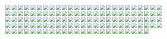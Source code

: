 ![](https://github.com/muhammadsanwarulislam/PHP-All-in-One/blob/master/ZCE%20Preparation/Basic/questions/001.jpg)
![](https://github.com/muhammadsanwarulislam/PHP-All-in-One/blob/master/ZCE%20Preparation/Basic/questions/002.jpg)
![](https://github.com/muhammadsanwarulislam/PHP-All-in-One/blob/master/ZCE%20Preparation/Basic/questions/003.jpg)
![](https://github.com/muhammadsanwarulislam/PHP-All-in-One/blob/master/ZCE%20Preparation/Basic/questions/004.jpg)
![](https://github.com/muhammadsanwarulislam/PHP-All-in-One/blob/master/ZCE%20Preparation/Basic/questions/005.jpg)
![](https://github.com/muhammadsanwarulislam/PHP-All-in-One/blob/master/ZCE%20Preparation/Basic/questions/006.jpg)
![](https://github.com/muhammadsanwarulislam/PHP-All-in-One/blob/master/ZCE%20Preparation/Basic/questions/007.jpg)
![](https://github.com/muhammadsanwarulislam/PHP-All-in-One/blob/master/ZCE%20Preparation/Basic/questions/008.jpg)
![](https://github.com/muhammadsanwarulislam/PHP-All-in-One/blob/master/ZCE%20Preparation/Basic/questions/009.jpg)
![](https://github.com/muhammadsanwarulislam/PHP-All-in-One/blob/master/ZCE%20Preparation/Basic/questions/0010.jpg)
![](https://github.com/muhammadsanwarulislam/PHP-All-in-One/blob/master/ZCE%20Preparation/Basic/questions/011.jpg)
![](https://github.com/muhammadsanwarulislam/PHP-All-in-One/blob/master/ZCE%20Preparation/Basic/questions/012.jpg)
![](https://github.com/muhammadsanwarulislam/PHP-All-in-One/blob/master/ZCE%20Preparation/Basic/questions/013.jpg)
![](https://github.com/muhammadsanwarulislam/PHP-All-in-One/blob/master/ZCE%20Preparation/Basic/questions/014.jpg)
![](https://github.com/muhammadsanwarulislam/PHP-All-in-One/blob/master/ZCE%20Preparation/Basic/questions/015.jpg)
![](https://github.com/muhammadsanwarulislam/PHP-All-in-One/blob/master/ZCE%20Preparation/Basic/questions/016.jpg)
![](https://github.com/muhammadsanwarulislam/PHP-All-in-One/blob/master/ZCE%20Preparation/Basic/questions/017.jpg)
![](https://github.com/muhammadsanwarulislam/PHP-All-in-One/blob/master/ZCE%20Preparation/Basic/questions/018.jpg)
![](https://github.com/muhammadsanwarulislam/PHP-All-in-One/blob/master/ZCE%20Preparation/Basic/questions/019.jpg)
![](https://github.com/muhammadsanwarulislam/PHP-All-in-One/blob/master/ZCE%20Preparation/Basic/questions/020.jpg)
![](https://github.com/muhammadsanwarulislam/PHP-All-in-One/blob/master/ZCE%20Preparation/Basic/questions/021.jpg)
![](https://github.com/muhammadsanwarulislam/PHP-All-in-One/blob/master/ZCE%20Preparation/Basic/questions/022.jpg)
![](https://github.com/muhammadsanwarulislam/PHP-All-in-One/blob/master/ZCE%20Preparation/Basic/questions/023.jpg)
![](https://github.com/muhammadsanwarulislam/PHP-All-in-One/blob/master/ZCE%20Preparation/Basic/questions/024.jpg)
![](https://github.com/muhammadsanwarulislam/PHP-All-in-One/blob/master/ZCE%20Preparation/Basic/questions/025.jpg)
![](https://github.com/muhammadsanwarulislam/PHP-All-in-One/blob/master/ZCE%20Preparation/Basic/questions/026.jpg)
![](https://github.com/muhammadsanwarulislam/PHP-All-in-One/blob/master/ZCE%20Preparation/Basic/questions/027.jpg)
![](https://github.com/muhammadsanwarulislam/PHP-All-in-One/blob/master/ZCE%20Preparation/Basic/questions/028.jpg)
![](https://github.com/muhammadsanwarulislam/PHP-All-in-One/blob/master/ZCE%20Preparation/Basic/questions/029.jpg)
![](https://github.com/muhammadsanwarulislam/PHP-All-in-One/blob/master/ZCE%20Preparation/Basic/questions/030.jpg)
![](https://github.com/muhammadsanwarulislam/PHP-All-in-One/blob/master/ZCE%20Preparation/Basic/questions/031.jpg)
![](https://github.com/muhammadsanwarulislam/PHP-All-in-One/blob/master/ZCE%20Preparation/Basic/questions/032.jpg)
![](https://github.com/muhammadsanwarulislam/PHP-All-in-One/blob/master/ZCE%20Preparation/Basic/questions/033.jpg)
![](https://github.com/muhammadsanwarulislam/PHP-All-in-One/blob/master/ZCE%20Preparation/Basic/questions/034.jpg)
![](https://github.com/muhammadsanwarulislam/PHP-All-in-One/blob/master/ZCE%20Preparation/Basic/questions/035.jpg)
![](https://github.com/muhammadsanwarulislam/PHP-All-in-One/blob/master/ZCE%20Preparation/Basic/questions/036.jpg)
![](https://github.com/muhammadsanwarulislam/PHP-All-in-One/blob/master/ZCE%20Preparation/Basic/questions/037.jpg)
![](https://github.com/muhammadsanwarulislam/PHP-All-in-One/blob/master/ZCE%20Preparation/Basic/questions/038.jpg)
![](https://github.com/muhammadsanwarulislam/PHP-All-in-One/blob/master/ZCE%20Preparation/Basic/questions/039.jpg)
![](https://github.com/muhammadsanwarulislam/PHP-All-in-One/blob/master/ZCE%20Preparation/Basic/questions/040.jpg)
![](https://github.com/muhammadsanwarulislam/PHP-All-in-One/blob/master/ZCE%20Preparation/Basic/questions/041.jpg)
![](https://github.com/muhammadsanwarulislam/PHP-All-in-One/blob/master/ZCE%20Preparation/Basic/questions/042.jpg)
![](https://github.com/muhammadsanwarulislam/PHP-All-in-One/blob/master/ZCE%20Preparation/Basic/questions/043.jpg)
![](https://github.com/muhammadsanwarulislam/PHP-All-in-One/blob/master/ZCE%20Preparation/Basic/questions/044.jpg)
![](https://github.com/muhammadsanwarulislam/PHP-All-in-One/blob/master/ZCE%20Preparation/Basic/questions/045.jpg)
![](https://github.com/muhammadsanwarulislam/PHP-All-in-One/blob/master/ZCE%20Preparation/Basic/questions/046.jpg)
![](https://github.com/muhammadsanwarulislam/PHP-All-in-One/blob/master/ZCE%20Preparation/Basic/questions/047.jpg)
![](https://github.com/muhammadsanwarulislam/PHP-All-in-One/blob/master/ZCE%20Preparation/Basic/questions/048.jpg)
![](https://github.com/muhammadsanwarulislam/PHP-All-in-One/blob/master/ZCE%20Preparation/Basic/questions/049.jpg)
![](https://github.com/muhammadsanwarulislam/PHP-All-in-One/blob/master/ZCE%20Preparation/Basic/questions/050.jpg)
![](https://github.com/muhammadsanwarulislam/PHP-All-in-One/blob/master/ZCE%20Preparation/Basic/questions/051.jpg)
![](https://github.com/muhammadsanwarulislam/PHP-All-in-One/blob/master/ZCE%20Preparation/Basic/questions/052.jpg)
![](https://github.com/muhammadsanwarulislam/PHP-All-in-One/blob/master/ZCE%20Preparation/Basic/questions/053.jpg)
![](https://github.com/muhammadsanwarulislam/PHP-All-in-One/blob/master/ZCE%20Preparation/Basic/questions/054.jpg)
![](https://github.com/muhammadsanwarulislam/PHP-All-in-One/blob/master/ZCE%20Preparation/Basic/questions/055.jpg)
![](https://github.com/muhammadsanwarulislam/PHP-All-in-One/blob/master/ZCE%20Preparation/Basic/questions/056.jpg)
![](https://github.com/muhammadsanwarulislam/PHP-All-in-One/blob/master/ZCE%20Preparation/Basic/questions/057.jpg)
![](https://github.com/muhammadsanwarulislam/PHP-All-in-One/blob/master/ZCE%20Preparation/Basic/questions/058.jpg)
![](https://github.com/muhammadsanwarulislam/PHP-All-in-One/blob/master/ZCE%20Preparation/Basic/questions/059.jpg)
![](https://github.com/muhammadsanwarulislam/PHP-All-in-One/blob/master/ZCE%20Preparation/Basic/questions/060.jpg)
![](https://github.com/muhammadsanwarulislam/PHP-All-in-One/blob/master/ZCE%20Preparation/Basic/questions/061.jpg)
![](https://github.com/muhammadsanwarulislam/PHP-All-in-One/blob/master/ZCE%20Preparation/Basic/questions/062.jpg)
![](https://github.com/muhammadsanwarulislam/PHP-All-in-One/blob/master/ZCE%20Preparation/Basic/questions/063.jpg)
![](https://github.com/muhammadsanwarulislam/PHP-All-in-One/blob/master/ZCE%20Preparation/Basic/questions/064.jpg)
![](https://github.com/muhammadsanwarulislam/PHP-All-in-One/blob/master/ZCE%20Preparation/Basic/questions/065.jpg)
![](https://github.com/muhammadsanwarulislam/PHP-All-in-One/blob/master/ZCE%20Preparation/Basic/questions/066.jpg)
![](https://github.com/muhammadsanwarulislam/PHP-All-in-One/blob/master/ZCE%20Preparation/Basic/questions/067.jpg)
![](https://github.com/muhammadsanwarulislam/PHP-All-in-One/blob/master/ZCE%20Preparation/Basic/questions/068.jpg)
![](https://github.com/muhammadsanwarulislam/PHP-All-in-One/blob/master/ZCE%20Preparation/Basic/questions/069.jpg)
![](https://github.com/muhammadsanwarulislam/PHP-All-in-One/blob/master/ZCE%20Preparation/Basic/questions/070.jpg)
![](https://github.com/muhammadsanwarulislam/PHP-All-in-One/blob/master/ZCE%20Preparation/Basic/questions/071.jpg)
![](https://github.com/muhammadsanwarulislam/PHP-All-in-One/blob/master/ZCE%20Preparation/Basic/questions/072.jpg)
![](https://github.com/muhammadsanwarulislam/PHP-All-in-One/blob/master/ZCE%20Preparation/Basic/questions/073.jpg)
![](https://github.com/muhammadsanwarulislam/PHP-All-in-One/blob/master/ZCE%20Preparation/Basic/questions/074.jpg)
![](https://github.com/muhammadsanwarulislam/PHP-All-in-One/blob/master/ZCE%20Preparation/Basic/questions/075.jpg)
![](https://github.com/muhammadsanwarulislam/PHP-All-in-One/blob/master/ZCE%20Preparation/Basic/questions/076.jpg)
![](https://github.com/muhammadsanwarulislam/PHP-All-in-One/blob/master/ZCE%20Preparation/Basic/questions/077.jpg)
![](https://github.com/muhammadsanwarulislam/PHP-All-in-One/blob/master/ZCE%20Preparation/Basic/questions/078.jpg)
![](https://github.com/muhammadsanwarulislam/PHP-All-in-One/blob/master/ZCE%20Preparation/Basic/questions/079.jpg)
![](https://github.com/muhammadsanwarulislam/PHP-All-in-One/blob/master/ZCE%20Preparation/Basic/questions/080.jpg)
![](https://github.com/muhammadsanwarulislam/PHP-All-in-One/blob/master/ZCE%20Preparation/Basic/questions/081.jpg)
![](https://github.com/muhammadsanwarulislam/PHP-All-in-One/blob/master/ZCE%20Preparation/Basic/questions/082.jpg)
![](https://github.com/muhammadsanwarulislam/PHP-All-in-One/blob/master/ZCE%20Preparation/Basic/questions/083.jpg)
![](https://github.com/muhammadsanwarulislam/PHP-All-in-One/blob/master/ZCE%20Preparation/Basic/questions/084.jpg)
![](https://github.com/muhammadsanwarulislam/PHP-All-in-One/blob/master/ZCE%20Preparation/Basic/questions/085.jpg)
![](https://github.com/muhammadsanwarulislam/PHP-All-in-One/blob/master/ZCE%20Preparation/Basic/questions/086.jpg)
![](https://github.com/muhammadsanwarulislam/PHP-All-in-One/blob/master/ZCE%20Preparation/Basic/questions/087.jpg)
![](https://github.com/muhammadsanwarulislam/PHP-All-in-One/blob/master/ZCE%20Preparation/Basic/questions/088.jpg)
![](https://github.com/muhammadsanwarulislam/PHP-All-in-One/blob/master/ZCE%20Preparation/Basic/questions/089.jpg)
![](https://github.com/muhammadsanwarulislam/PHP-All-in-One/blob/master/ZCE%20Preparation/Basic/questions/090.jpg)
![](https://github.com/muhammadsanwarulislam/PHP-All-in-One/blob/master/ZCE%20Preparation/Basic/questions/091.jpg)
![](https://github.com/muhammadsanwarulislam/PHP-All-in-One/blob/master/ZCE%20Preparation/Basic/questions/092.jpg)
![](https://github.com/muhammadsanwarulislam/PHP-All-in-One/blob/master/ZCE%20Preparation/Basic/questions/093.jpg)
![](https://github.com/muhammadsanwarulislam/PHP-All-in-One/blob/master/ZCE%20Preparation/Basic/questions/094.jpg)
![](https://github.com/muhammadsanwarulislam/PHP-All-in-One/blob/master/ZCE%20Preparation/Basic/questions/095.jpg)
![](https://github.com/muhammadsanwarulislam/PHP-All-in-One/blob/master/ZCE%20Preparation/Basic/questions/096.jpg)
![](https://github.com/muhammadsanwarulislam/PHP-All-in-One/blob/master/ZCE%20Preparation/Basic/questions/097.jpg)
![](https://github.com/muhammadsanwarulislam/PHP-All-in-One/blob/master/ZCE%20Preparation/Basic/questions/098.jpg)
![](https://github.com/muhammadsanwarulislam/PHP-All-in-One/blob/master/ZCE%20Preparation/Basic/questions/099.jpg)
![](https://github.com/muhammadsanwarulislam/PHP-All-in-One/blob/master/ZCE%20Preparation/Basic/questions/100.jpg)
![](https://github.com/muhammadsanwarulislam/PHP-All-in-One/blob/master/ZCE%20Preparation/Basic/questions/101.jpg)
![](https://github.com/muhammadsanwarulislam/PHP-All-in-One/blob/master/ZCE%20Preparation/Basic/questions/102.jpg)
![](https://github.com/muhammadsanwarulislam/PHP-All-in-One/blob/master/ZCE%20Preparation/Basic/questions/103.jpg)
![](https://github.com/muhammadsanwarulislam/PHP-All-in-One/blob/master/ZCE%20Preparation/Basic/questions/104.jpg)
![](https://github.com/muhammadsanwarulislam/PHP-All-in-One/blob/master/ZCE%20Preparation/Basic/questions/105.jpg)
![](https://github.com/muhammadsanwarulislam/PHP-All-in-One/blob/master/ZCE%20Preparation/Basic/questions/106.jpg)
![](https://github.com/muhammadsanwarulislam/PHP-All-in-One/blob/master/ZCE%20Preparation/Basic/questions/107.jpg)
![](https://github.com/muhammadsanwarulislam/PHP-All-in-One/blob/master/ZCE%20Preparation/Basic/questions/108.jpg)
![](https://github.com/muhammadsanwarulislam/PHP-All-in-One/blob/master/ZCE%20Preparation/Basic/questions/109.jpg)
![](https://github.com/muhammadsanwarulislam/PHP-All-in-One/blob/master/ZCE%20Preparation/Basic/questions/110.jpg)
![](https://github.com/muhammadsanwarulislam/PHP-All-in-One/blob/master/ZCE%20Preparation/Basic/questions/111.jpg)
![](https://github.com/muhammadsanwarulislam/PHP-All-in-One/blob/master/ZCE%20Preparation/Basic/questions/112.jpg)
![](https://github.com/muhammadsanwarulislam/PHP-All-in-One/blob/master/ZCE%20Preparation/Basic/questions/113.jpg)
![](https://github.com/muhammadsanwarulislam/PHP-All-in-One/blob/master/ZCE%20Preparation/Basic/questions/114.jpg)
![](https://github.com/muhammadsanwarulislam/PHP-All-in-One/blob/master/ZCE%20Preparation/Basic/questions/115.jpg)
![](https://github.com/muhammadsanwarulislam/PHP-All-in-One/blob/master/ZCE%20Preparation/Basic/questions/116.jpg)
![](https://github.com/muhammadsanwarulislam/PHP-All-in-One/blob/master/ZCE%20Preparation/Basic/questions/117.jpg)
![](https://github.com/muhammadsanwarulislam/PHP-All-in-One/blob/master/ZCE%20Preparation/Basic/questions/118.jpg)
![](https://github.com/muhammadsanwarulislam/PHP-All-in-One/blob/master/ZCE%20Preparation/Basic/questions/119.jpg)
![](https://github.com/muhammadsanwarulislam/PHP-All-in-One/blob/master/ZCE%20Preparation/Basic/questions/120.jpg)
![](https://github.com/muhammadsanwarulislam/PHP-All-in-One/blob/master/ZCE%20Preparation/Basic/questions/121.jpg)
![](https://github.com/muhammadsanwarulislam/PHP-All-in-One/blob/master/ZCE%20Preparation/Basic/questions/122.jpg)
![](https://github.com/muhammadsanwarulislam/PHP-All-in-One/blob/master/ZCE%20Preparation/Basic/questions/123.jpg)